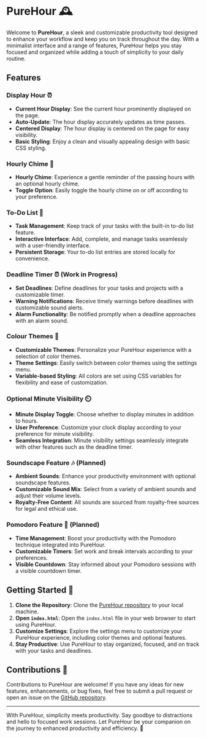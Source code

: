 # PureHour 🕰️

Welcome to **PureHour**, a sleek and customizable productivity tool designed to enhance your workflow and keep you on track throughout the day. With a minimalist interface and a range of features, PureHour helps you stay focused and organized while adding a touch of simplicity to your daily routine.

## Features

### Display Hour ⏰

- **Current Hour Display**: See the current hour prominently displayed on the page.
- **Auto-Update**: The hour display accurately updates as time passes.
- **Centered Display**: The hour display is centered on the page for easy visibility.
- **Basic Styling**: Enjoy a clean and visually appealing design with basic CSS styling.

### Hourly Chime 🔔

- **Hourly Chime**: Experience a gentle reminder of the passing hours with an optional hourly chime.
- **Toggle Option**: Easily toggle the hourly chime on or off according to your preference.

### To-Do List 📝

- **Task Management**: Keep track of your tasks with the built-in to-do list feature.
- **Interactive Interface**: Add, complete, and manage tasks seamlessly with a user-friendly interface.
- **Persistent Storage**: Your to-do list entries are stored locally for convenience.

### Deadline Timer ⏰ (Work in Progress)

- **Set Deadlines**: Define deadlines for your tasks and projects with a customizable timer.
- **Warning Notifications**: Receive timely warnings before deadlines with customizable sound alerts.
- **Alarm Functionality**: Be notified promptly when a deadline approaches with an alarm sound.

### Colour Themes 🎨

- **Customizable Themes**: Personalize your PureHour experience with a selection of color themes.
- **Theme Settings**: Easily switch between color themes using the settings menu.
- **Variable-based Styling**: All colors are set using CSS variables for flexibility and ease of customization.

### Optional Minute Visibility ⏲️

- **Minute Display Toggle**: Choose whether to display minutes in addition to hours.
- **User Preference**: Customize your clock display according to your preference for minute visibility.
- **Seamless Integration**: Minute visibility settings seamlessly integrate with other features such as the deadline timer.

### Soundscape Feature 🎶 (Planned)

- **Ambient Sounds**: Enhance your productivity environment with optional soundscape features.
- **Customizable Sound Mix**: Select from a variety of ambient sounds and adjust their volume levels.
- **Royalty-Free Content**: All sounds are sourced from royalty-free sources for legal and ethical use.

### Pomodoro Feature 🍅 (Planned)

- **Time Management**: Boost your productivity with the Pomodoro technique integrated into PureHour.
- **Customizable Timers**: Set work and break intervals according to your preferences.
- **Visible Countdown**: Stay informed about your Pomodoro sessions with a visible countdown timer.

## Getting Started 🚀

1. **Clone the Repository**: Clone the [PureHour repository](https://github.com/ValeChill/Hour-Clock) to your local machine.
2. **Open `index.html`**: Open the `index.html` file in your web browser to start using PureHour.
3. **Customize Settings**: Explore the settings menu to customize your PureHour experience, including color themes and optional features.
4. **Stay Productive**: Use PureHour to stay organized, focused, and on track with your tasks and deadlines.

## Contributions 🤝

Contributions to PureHour are welcome! If you have any ideas for new features, enhancements, or bug fixes, feel free to submit a pull request or open an issue on the [GitHub repository](https://github.com/ValeChill/Hour-Clock).

---

With PureHour, simplicity meets productivity. Say goodbye to distractions and hello to focused work sessions. Let PureHour be your companion on the journey to enhanced productivity and efficiency. 🌟

